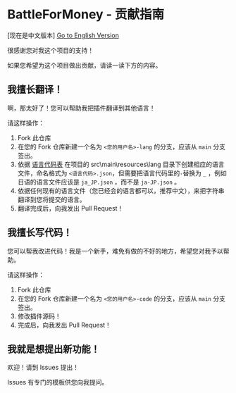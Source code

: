 # BattleForMoney - 贡献指南

[现在是中文版本] [Go to English Version](https://github.com/SNWCreations/BattleForMoney/blob/main/CONTRIBUTING.en_US.md)

很感谢您对我这个项目的支持！

如果您希望为这个项目做出贡献，请读一读下方的内容。

## 我擅长翻译！

啊，那太好了！您可以帮助我把插件翻译到其他语言！

请这样操作：

1. Fork 此仓库
2. 在您的 Fork 仓库新建一个名为 `<您的用户名>-lang` 的分支，应该从 `main` 分支签出。
3. 依据 [语言代码表](http://www.lingoes.cn/zh/translator/langcode.htm) 在项目的  src\main\resources\lang 目录下创建相应的语言文件，命名格式为 `<语言代码>.json`，但需要把语言代码里的`-`替换为 `_` ，例如日语的语言文件应该是 `ja_JP.json` ，而不是 `ja-JP.json` 。
4. 依据任何现有的语言文件（您已经会的语言都可以，推荐中文），来把字符串翻译到您将提交的语言。
5. 翻译完成后，向我发出 Pull Request！

## 我擅长写代码！

您可以帮我改进代码！我是一个新手，难免有做的不好的地方，希望您对我予以帮助。

请这样操作：

1. Fork 此仓库
2. 在您的 Fork 仓库新建一个名为 `<您的用户名>-code` 的分支，应该从 `main` 分支签出。
3. 修改插件源码！
4. 完成后，向我发出 Pull Request！

## 我就是想提出新功能！

欢迎！请到 Issues 提出！

Issues 有专门的模板供您向我提问。